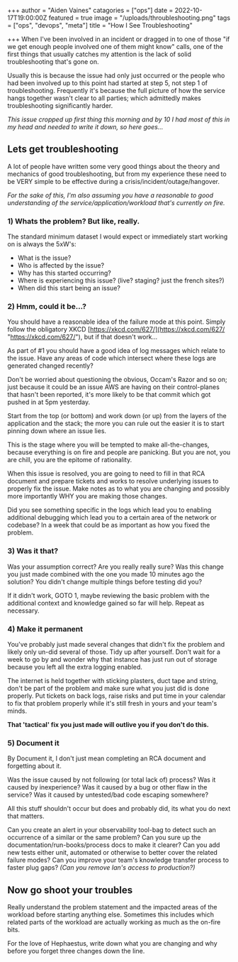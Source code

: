 +++
author = "Aiden Vaines"
catagories = ["ops"]
date = 2022-10-17T19:00:00Z
featured = true
image = "/uploads/throubleshooting.png"
tags = ["ops", "devops", "meta"]
title = "How I See Troubleshooting"

+++
When I've been involved in an incident or dragged in to one of those "if we get enough people involved one of them might know" calls, one of the first things that usually catches my attention is the lack of solid troubleshooting that's gone on.

Usually this is because the issue had only just occurred or the people who had been involved up to this point had started at step 5, not step 1 of troubleshooting. Frequently it's because the full picture of how the service hangs together wasn't clear to all parties; which admittedly makes troubleshooting significantly harder.

_This issue cropped up first thing this morning and by 10 I had most of this in my head and needed to write it down, so here goes..._

## Lets get troubleshooting

A lot of people have written some very good things about the theory and mechanics of good troubleshooting, but from my experience these need to be VERY simple to be effective during a crisis/incident/outage/hangover.

_For the sake of this, I'm also assuming you have a reasonable to good understanding of the service/application/workload that's currently on fire._

### 1) Whats the problem? But like, really.

The standard minimum dataset I would expect or immediately start working on is always the 5xW's:

* What is the issue?
* Who is affected by the issue?
* Why has this started occurring?
* Where is experiencing this issue? (live? staging? just the french sites?)
* When did this start being an issue?

### 2) Hmm, could it be...?

You should have a reasonable idea of the failure mode at this point. Simply follow the obligatory XKCD [https://xkcd.com/627/](https://xkcd.com/627/ "https://xkcd.com/627/"), but if that doesn't work...

As part of #1 you should have a good idea of log messages which relate to the issue. Have any areas of code which intersect where these logs are generated changed recently?

Don't be worried about questioning the obvious, Occam's Razor and so on; just because it could be an issue AWS are having on their control-planes that hasn't been reported, it's more likely to be that commit which got pushed in at 5pm yesterday.

Start from the top (or bottom) and work down (or up) from the layers of the application and the stack; the more you can rule out the easier it is to start pinning down where an issue lies.

This is the stage where you will be tempted to make all-the-changes, because everything is on fire and people are panicking. But you are not, you are chill, you are the epitome of rationality. 

When this issue is resolved, you are going to need to fill in that RCA document and prepare tickets and works to resolve underlying issues to properly fix the issue. Make notes as to what you are changing and possibly more importantly WHY you are making those changes.

Did you see something specific in the logs which lead you to enabling additional debugging which lead you to a certain area of the network or codebase? In a week that could be as important as how you fixed the problem.

### 3) Was it that?

Was your assumption correct? Are you really really sure? Was this change you just made combined with the one you made 10 minutes ago the solution? You didn't change multiple things before testing did you?

If it didn't work, GOTO 1, maybe reviewing the basic problem with the additional context and knowledge gained so far will help. Repeat as necessary.

### 4) Make it permanent

You've probably just made several changes that didn't fix the problem and likely only un-did several of those. Tidy up after yourself. Don't wait for a week to go by and wonder why that instance has just run out of storage because you left all the extra logging enabled.

The internet is held together with sticking plasters, duct tape and string, don't be part of the problem and make sure what you just did is done properly. Put tickets on back logs, raise risks and put time in your calendar to fix that problem properly while it's still fresh in yours and your team's minds.

**That 'tactical' fix you just made will outlive you if you don't do this.**

### 5) Document it

By Document it, I don't just mean completing an RCA document and forgetting about it.

Was the issue caused by not following (or total lack of) process? Was it caused by inexperience? Was it caused by a bug or other flaw in the service? Was it caused by untested/bad code escaping somewhere?

All this stuff shouldn't occur but does and probably did, its what you do next that matters.

Can you create an alert in your observability tool-bag to detect such an occurrence of a similar or the same problem? Can you sure up the documentation/run-books/process docs to make it clearer? Can you add new tests either unit, automated or otherwise to better cover the related failure modes? Can you improve your team's knowledge transfer process to faster plug gaps? _(Can you remove Ian's access to production?)_

## Now go shoot your troubles

Really understand the problem statement and the impacted areas of the workload before starting anything else. Sometimes this includes which related parts of the workload are actually working as much as the on-fire bits.

For the love of Hephaestus, write down what you are changing and why before you forget three changes down the line.